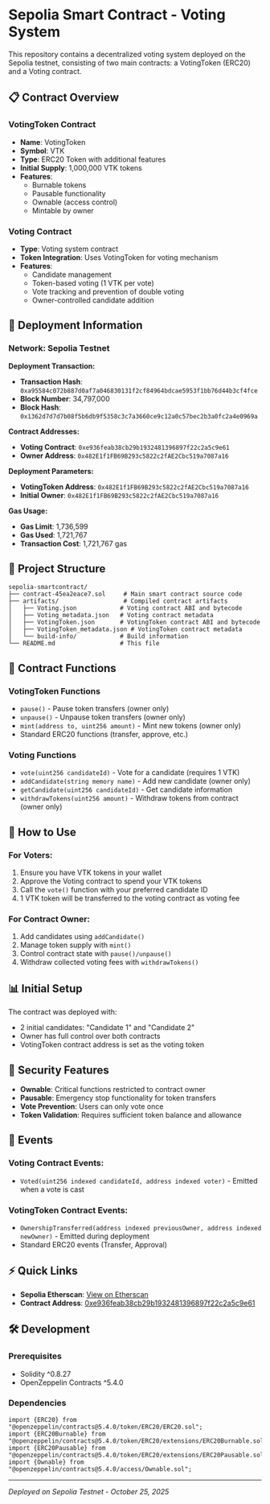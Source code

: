 # Sepolia Smart Contract - Voting System

This repository contains a decentralized voting system deployed on the Sepolia testnet, consisting of two main contracts: a VotingToken (ERC20) and a Voting contract.

## 📋 Contract Overview

### VotingToken Contract
- **Name**: VotingToken
- **Symbol**: VTK
- **Type**: ERC20 Token with additional features
- **Initial Supply**: 1,000,000 VTK tokens
- **Features**:
  - Burnable tokens
  - Pausable functionality
  - Ownable (access control)
  - Mintable by owner

### Voting Contract
- **Type**: Voting system contract
- **Token Integration**: Uses VotingToken for voting mechanism
- **Features**:
  - Candidate management
  - Token-based voting (1 VTK per vote)
  - Vote tracking and prevention of double voting
  - Owner-controlled candidate addition

## 🚀 Deployment Information

### Network: Sepolia Testnet

**Deployment Transaction:**
- **Transaction Hash**: `0xa95584c072b887d0af7a046830131f2cf84964bdcae5953f1bb76d44b3cf4fce`
- **Block Number**: 34,797,000
- **Block Hash**: `0x1362d7d7d7b08f5b6db9f5358c3c7a3660ce9c12a0c57bec2b3a0fc2a4e0969a`

**Contract Addresses:**
- **Voting Contract**: `0xe936feab38cb29b1932481396897f22c2a5c9e61`
- **Owner Address**: `0x482E1f1FB69B293c5822c2fAE2Cbc519a7087a16`

**Deployment Parameters:**
- **VotingToken Address**: `0x482E1f1FB69B293c5822c2fAE2Cbc519a7087a16`
- **Initial Owner**: `0x482E1f1FB69B293c5822c2fAE2Cbc519a7087a16`

**Gas Usage:**
- **Gas Limit**: 1,736,599
- **Gas Used**: 1,721,767
- **Transaction Cost**: 1,721,767 gas

## 📁 Project Structure

```
sepolia-smartcontract/
├── contract-45ea2eace7.sol     # Main smart contract source code
├── artifacts/                  # Compiled contract artifacts
│   ├── Voting.json            # Voting contract ABI and bytecode
│   ├── Voting_metadata.json   # Voting contract metadata
│   ├── VotingToken.json       # VotingToken contract ABI and bytecode
│   ├── VotingToken_metadata.json # VotingToken contract metadata
│   └── build-info/            # Build information
└── README.md                  # This file
```

## 🔧 Contract Functions

### VotingToken Functions
- `pause()` - Pause token transfers (owner only)
- `unpause()` - Unpause token transfers (owner only)
- `mint(address to, uint256 amount)` - Mint new tokens (owner only)
- Standard ERC20 functions (transfer, approve, etc.)

### Voting Functions
- `vote(uint256 candidateId)` - Vote for a candidate (requires 1 VTK)
- `addCandidate(string memory name)` - Add new candidate (owner only)
- `getCandidate(uint256 candidateId)` - Get candidate information
- `withdrawTokens(uint256 amount)` - Withdraw tokens from contract (owner only)

## 🎯 How to Use

### For Voters:
1. Ensure you have VTK tokens in your wallet
2. Approve the Voting contract to spend your VTK tokens
3. Call the `vote()` function with your preferred candidate ID
4. 1 VTK token will be transferred to the voting contract as voting fee

### For Contract Owner:
1. Add candidates using `addCandidate()`
2. Manage token supply with `mint()`
3. Control contract state with `pause()/unpause()`
4. Withdraw collected voting fees with `withdrawTokens()`

## 📊 Initial Setup

The contract was deployed with:
- 2 initial candidates: "Candidate 1" and "Candidate 2"
- Owner has full control over both contracts
- VotingToken contract address is set as the voting token

## 🔐 Security Features

- **Ownable**: Critical functions restricted to contract owner
- **Pausable**: Emergency stop functionality for token transfers
- **Vote Prevention**: Users can only vote once
- **Token Validation**: Requires sufficient token balance and allowance

## 📝 Events

### Voting Contract Events:
- `Voted(uint256 indexed candidateId, address indexed voter)` - Emitted when a vote is cast

### VotingToken Contract Events:
- `OwnershipTransferred(address indexed previousOwner, address indexed newOwner)` - Emitted during deployment
- Standard ERC20 events (Transfer, Approval)

## ⚡ Quick Links

- **Sepolia Etherscan**: [View on Etherscan](https://sepolia.etherscan.io/tx/0xa95584c072b887d0af7a046830131f2cf84964bdcae5953f1bb76d44b3cf4fce)
- **Contract Address**: [0xe936feab38cb29b1932481396897f22c2a5c9e61](https://sepolia.etherscan.io/address/0xe936feab38cb29b1932481396897f22c2a5c9e61)

## 🛠 Development

### Prerequisites
- Solidity ^0.8.27
- OpenZeppelin Contracts ^5.4.0

### Dependencies
```solidity
import {ERC20} from "@openzeppelin/contracts@5.4.0/token/ERC20/ERC20.sol";
import {ERC20Burnable} from "@openzeppelin/contracts@5.4.0/token/ERC20/extensions/ERC20Burnable.sol";
import {ERC20Pausable} from "@openzeppelin/contracts@5.4.0/token/ERC20/extensions/ERC20Pausable.sol";
import {Ownable} from "@openzeppelin/contracts@5.4.0/access/Ownable.sol";
```

---

*Deployed on Sepolia Testnet - October 25, 2025*